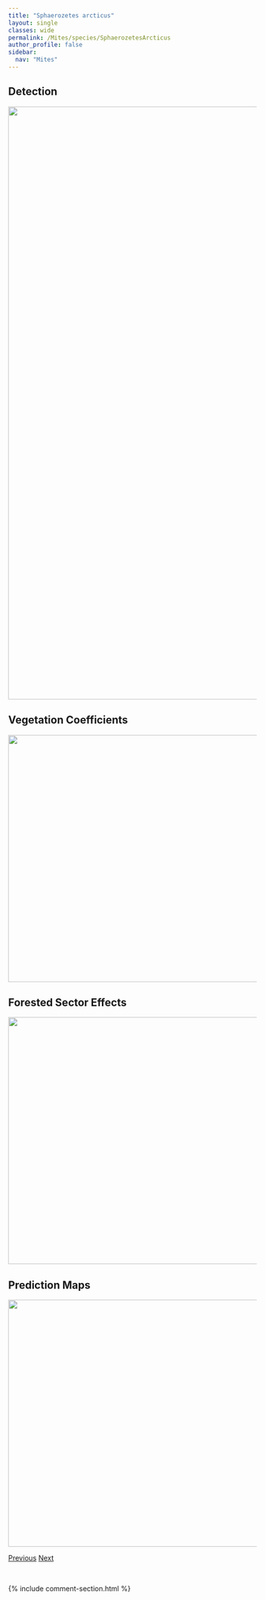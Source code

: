 ```yaml
---
title: "Sphaerozetes arcticus"
layout: single
classes: wide
permalink: /Mites/species/SphaerozetesArcticus
author_profile: false
sidebar:
  nav: "Mites"
---
```


<h2>Detection</h2>

<a href="https://drive.google.com/uc?export=view&id=1sixttrDtBEBaMLgASgD_-oCGkPmvvvti">
<img src="https://drive.google.com/uc?export=view&id=1sixttrDtBEBaMLgASgD_-oCGkPmvvvti" height = "1200" width = "800">
</a>


<h2>Vegetation Coefficients</h2>

<a href="https://drive.google.com/uc?export=view&id=1w5f2lcrt-fyaF_2Qa9Zkpau9OZ2ahcn0">
<img src="https://drive.google.com/uc?export=view&id=1w5f2lcrt-fyaF_2Qa9Zkpau9OZ2ahcn0" height = "500" width = "1000">
</a>


<h2>Forested Sector Effects</h2>

<a href="https://drive.google.com/uc?export=view&id=1QaV0d9P5rh-wsQq1if8pX32OHWFHssKN">
<img src="https://drive.google.com/uc?export=view&id=1QaV0d9P5rh-wsQq1if8pX32OHWFHssKN" height = "500" width = "1000">
</a>


<h2>Prediction Maps</h2>

<a href="https://drive.google.com/uc?export=view&id=1_EUQrLGJigP7bkN1qG1KkBuX1jBT0xAJ">
<img src="https://drive.google.com/uc?export=view&id=1_EUQrLGJigP7bkN1qG1KkBuX1jBT0xAJ" height = "500" width = "1000">
</a>


<a href="/DevelopmentWebsite/Mites/species/ScutozetesLanceolatus" class="pagination--pager" title="Scutozetes lanceolatus">Previous</a> <a href="/DevelopmentWebsite/Mites/species/SphaerozetesSp1DEW" class="pagination--pager" title="Sphaerozetes sp. 1 DEW">Next</a>

<p>&nbsp;</p>

{% include comment-section.html %}
